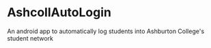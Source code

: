 # AshcollAutoLogin
An android app to automatically log students into Ashburton College's student network 
